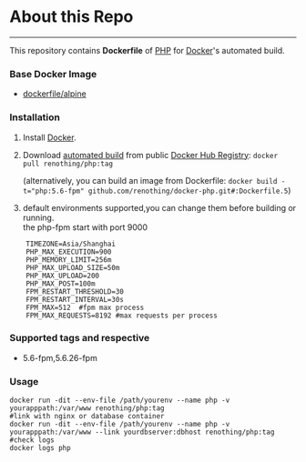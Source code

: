 # About this Repo
----

This repository contains **Dockerfile** of [PHP](http://www.php.net) for [Docker](https://www.docker.com/)'s automated build.


### Base Docker Image

* [dockerfile/alpine](http://dockerfile.github.io/#/alpine)


### Installation

1. Install [Docker](https://www.docker.com/).

2. Download [automated build](https://hub.docker.com/r/renothing/php/) from public [Docker Hub Registry](https://registry.hub.docker.com/): `docker pull renothing/php:tag`

   (alternatively, you can build an image from Dockerfile: `docker build -t="php:5.6-fpm" github.com/renothing/docker-php.git#:Dockerfile.5`)

3. default environments supported,you can change them before building or running.   
   the php-fpm start with port 9000
```
    TIMEZONE=Asia/Shanghai
    PHP_MAX_EXECUTION=900
    PHP_MEMORY_LIMIT=256m
    PHP_MAX_UPLOAD_SIZE=50m
    PHP_MAX_UPLOAD=200
    PHP_MAX_POST=100m 
    FPM_RESTART_THRESHOLD=30
    FPM_RESTART_INTERVAL=30s 
    FPM_MAX=512  #fpm max process 
    FPM_MAX_REQUESTS=8192 #max requests per process
```
### Supported tags and respective 
* 5.6-fpm,5.6.26-fpm

### Usage

```
docker run -dit --env-file /path/yourenv --name php -v yourapppath:/var/www renothing/php:tag
#link with nginx or database container
docker run -dit --env-file /path/yourenv --name php -v yourapppath:/var/www --link yourdbserver:dbhost renothing/php:tag
#check logs
docker logs php
```
